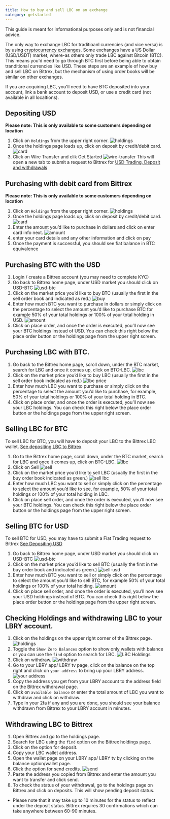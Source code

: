 ```yaml
---
title: How to buy and sell LBC on an exchange
category: getstarted
---
```

This guide is meant for informational purposes only and is not financial advice. 

The only way to exchange LBC for traditioanl currencies (and vice versa) is by using [cryptocurrency exchanges](/faq/exchanges). Some exchanges have a US Dollar (USD/USDT) market, where-as others only trade LBC against Bitcoin (BTC). This means you'd need to go through BTC first before being able to obtain tranditional currencies like USD. These steps are an example of how buy and sell LBC on Bittrex, but the mechanism of using order books will be similar on other exchanges.

If you are acquiring LBC, you'll need to have BTC deposited into your account, link a bank account to deposit USD, or use a credit card (not available in all localtions). 

## Depositing USD
**Please note: This is only available to some customers depending on location**
1. Click on `Holdings` from the upper right corner. 
![holdings](https://spee.ch/@lbrysh:6/holdings.jpg)
2. Once the holdings page loads up, click on deposit by credit/debit card.
![card](https://spee.ch/@lbrysh:6/cards.jpg)
3. Click on Wire Transfer and clik Get Started
![wire-transfer](https://spee.ch/@lbrysh:6/wire-transfer.jpg)
This will open a new tab to submit a request to Bittrex for [USD Trading, Deposit and withdrawals](https://bittrexglobal.zendesk.com/hc/en-us/requests/new?ticket_form_id=360000352300)

## Purchasing with debit card from Bittrex
**Please note: This is only available to some customers depending on location**
1. Click on `Holdings` from the upper right corner. 
![holdings](https://spee.ch/@lbrysh:6/holdings.jpg)
2. Once the holdings page loads up, click on deposit by credit/debit card.
![card](https://spee.ch/@lbrysh:6/cards.jpg)
3. Enter the amount you’d like to purchase in dollars and click on enter card info next.
![amount](https://spee.ch/@lbrysh:6/amount.jpg)
4. enter your card details and any other information and click on pay
5. Once the payment is successful, you should see fiat balance in BTC equivalence

## Purchasing BTC with the USD
1. Login / create a Bittrex account (you may need to complete KYC)
2. Go back to Bittrex home page, under USD market you should click on USD-BTC
![usd-btc](https://spee.ch/@lbrysh:6/usd.jpg)
3. Click on the market price you’d like to buy BTC (usually the first in the sell order book and indicated as red.)
![buy](https://spee.ch/@lbrysh:6/buy.jpg)
4. Enter how much BTC you want to purchase in dollars or simply click on the percentage to select the amount you’d like to purchase BTC for example 50% of your total holdings or 100% of your total holding in USD.
![amount](https://spee.ch/@lbrysh:6/amount1.jpg)
5. Click on place order, and once the order is executed, you’ll now see your BTC holdings instead of USD. You can check this right below the place order button or the holdings page from the upper right screen.

## Purchasing LBC with BTC.
1. Go back to the Bittrex home page, scroll down, under the BTC market, search for LBC and once it comes up, click on BTC-LBC.
![lbc](https://spee.ch/@lbrysh:6/lbc1.jpg)
2. Click on the market price you’d like to buy LBC (usually the first in the sell order book indicated as red.)
![lbc price](https://spee.ch/@lbrysh:6/buy-lbc.jpg)
3. Enter how much LBC you want to purchase or simply click on the percentage to select the amount you’d like to purchase, for example, 50% of your total holdings or 100% of your total holding in BTC.
4. Click on place order, and once the order is executed, you’ll now see your LBC holdings. You can check this right below the place order button or the holdings page from the upper right screen.

## Selling LBC for BTC
To sell LBC for BTC, you will have to deposit your LBC to the Bittrex LBC wallet. [See depositing LBC to Bittrex](#Withdrawing-LBC-to–Bittrex)
1. Go to the Bittrex home page, scroll down, under the BTC market, search for LBC and once it comes up, click on BTC-LBC.
![lbc](https://spee.ch/@lbrysh:6/lbc1.jpg)
2. Click on Sell
![sell](https://spee.ch/@lbrysh:6/click-sell.jpg)
3. Click on the market price you’d like to sell LBC (usually the first in the buy order book indicated as green.)
![sell lbc](https://spee.ch/@lbrysh:6/sell-lbc.jpg)
3. Enter how much LBC you want to sell or simply click on the percentage to select the amount you’d like to see, for example, 50% of your total holdings or 100% of your total holding in LBC.
4. Click on place sell order, and once the order is executed, you’ll now see your BTC holdings. You can check this right below the place order button or the holdings page from the upper right screen.
  
## Selling BTC for USD
To sell BTC for USD, you may have to submit a Fiat Trading request to Bittrex [See Depositing USD](#Depositing-USD)
1. Go back to Bittrex home page, under USD market you should click on USD-BTC
![usd-btc](https://spee.ch/@lbrysh:6/usd.jpg)
2. Click on the market price you’d like to sell BTC (usually the first in the buy order book and indicated as green.)
![sell-usd](https://spee.ch/@lbrysh:6/sell-usd.jpg)
4. Enter how much BTC you want to sell or simply click on the percentage to select the amount you’d like to sell BTC, for example 50% of your total holdings or 100% of your total holding.
![amount](https://spee.ch/@lbrysh:6/amount1.jpg)
5. Click on place sell order, and once the order is executed, you’ll now see your USD holdings instead of BTC. You can check this right below the place order button or the holdings page from the upper right screen.

  
## Checking Holdings and withdrawing LBC to your LBRY account.
1. Click on the holdings on the upper right corner of the Bittrex page.
![holdings](https://spee.ch/@lbrysh:6/holdings.jpg)
2. Toggle the `Show Zero Balances` option to show only wallets with balance or you can use the `find` option to search for LBC.
![LBC Holdings](https://spee.ch/@lbrysh:6/lbc-holding.jpg)
3. Click on withdraw.
![withdraw](https://spee.ch/@lbrysh:6/withdraw.jpg)
4. Go to your LBRY app/ LBRY tv page, click on the balance on the top right and click on `your address` to bring up your LBRY address.
![your address](https://spee.ch/@lbrysh:6/your-addres.jpg)
5. Copy the address you get from your LBRY account to the address field on the Bittrex withdrawal page.
6. Click on `available balance` or enter the total amount of LBC you want to withdraw and click on withdraw.
7. Type in your 2fa if any and you are done, you should see your balance withdrawn from Bittrex to your LBRY account in minutes.

## Withdrawing LBC to Bittrex
1. Open Bittrex and go to the holdings page.
2. Search for LBC using the `find` option on the Bittrex holdings page.
3. Click on the option for deposit.
4. Copy your LBC wallet address.
5. Open the wallet page on your LBRY app/ LBRY tv by clicking on the balance option/wallet page.
6. Click the option for send credits.
![send](https://spee.ch/@lbrysh:6/send.jpg)
7. Paste the address you copied from Bittrex and enter the amount you want to transfer and click send.
8. To check the status of your withdrawal, go to the holdings page on Bittrex and click on deposits. This will show pending deposit status.

* Please note that it may take up to 10 minutes for the status to reflect under the deposit status. Bittrex requires 30 confirmations which can take anywhere between 60-90 minutes.
